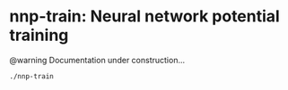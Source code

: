nnp-train: Neural network potential training
============================================

@warning
Documentation under construction...

```
./nnp-train
```
